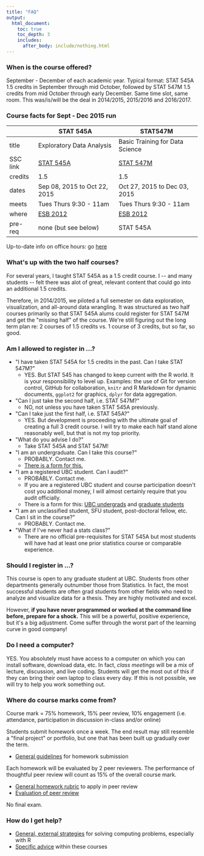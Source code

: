 ```yaml
---
title: "FAQ"
output:
  html_document:
    toc: true
    toc_depth: 3
    includes:
      after_body: include/nothing.html
---
```


### When is the course offered?

September - December of each academic year. Typical format: STAT 545A 1.5 credits in September through mid October, followed by STAT 547M 1.5 credits from mid October through early December. Same time slot, same room. This was/is/will be the deal in 2014/2015, 2015/2016 and 2016/2017. 

### Course facts for Sept - Dec 2015 run

|          | STAT 545A                       | STAT547M                        |
|----------|---------------------------------|---------------------------------|
| title    | Exploratory Data Analysis       | Basic Training for Data Science |
| SSC link | [STAT 545A][SSC 545A]           | [STAT 547M][SSC 547M]           |
| credits  | 1.5                             | 1.5                             |
| dates    | Sep 08, 2015 to Oct 22, 2015    | Oct 27, 2015 to Dec 03, 2015    |
| meets    | Tues Thurs 9:30 - 11am          | Tues Thurs 9:30 - 11am          |
| where    | [ESB 2012][esb2012]             | [ESB 2012][esb2012]             |
| pre-req  | none (but see below)            | STAT 545A                       |

[esb1042]: http://www.maps.ubc.ca/?225
[esb2012]: https://ssc.adm.ubc.ca/classroomservices/function/viewlocation?userEvent=ShowLocation&buildingID=ESB&roomID=2012
[SSC 545A]: https://courses.students.ubc.ca/cs/main?pname=subjarea&tname=subjareas&req=5&dept=STAT&course=545A&section=101
[SSC 547M]: https://courses.students.ubc.ca/cs/main?pname=subjarea&tname=subjareas&req=5&dept=STAT&course=547M&section=101

Up-to-date info on office hours: go [here](https://github.com/STAT545-UBC/Discussion/issues/85)

### What's up with the two half courses?

For several years, I taught STAT 545A as a 1.5 credit course. I -- and many students -- felt there was alot of great, relevant content that could go into an additional 1.5 credits.

Therefore, in 2014/2015, we piloted a full semester on data exploration, visualization, and all-around data wrangling. It was structured as two half courses primarily so that STAT 545A alums could register for STAT 547M and get the "missing half" of the course. We're still figuring out the long term plan re: 2 courses of 1.5 credits vs. 1 course of 3 credits, but so far, so good.

### Am I allowed to register in ...?

  * "I have taken STAT 545A for 1.5 credits in the past. Can I take STAT 547M?"
    - YES. But STAT 545 has changed to keep current with the R world. It is your responsibility to level up. Examples: the use of Git for version control, GitHub for collaboration, `knitr` and R Markdown for dynamic documents, `ggplot2` for graphics, `dplyr` for data aggregation.
  * "Can I just take the second half, i.e. STAT 547M?"
    - NO, not unless you have taken STAT 545A previously.
  * "Can I take just the first half, i.e. STAT 545A?"
    - YES. But development is proceeding with the ultimate goal of creating a full 3 credit course. I will try to make each half stand alone reasonably well, but that is not my top priority.
  * "What do you advise I do?"
    - Take STAT 545A and STAT 547M!
  * "I am an undergraduate. Can I take this course?"
    - PROBABLY. Contact me.
    - [There is a form for this.](https://www.grad.ubc.ca/forms/enrolment-undergraduate-students-graduate-course)
  * "I am a registered UBC student. Can I audit?"
    - PROBABLY. Contact me.
    - If you are a registered UBC student and course participation doesn't cost you additional money, I will almost certainly require that you audit officially.
    - There is a form for this: [UBC undergrads](http://students.ubc.ca/enrolment/courses/academic-planning/audit) and [graduate students](http://www.grad.ubc.ca/current-students/managing-your-program/audit)
  * "I am an unclassified student, SFU student, post-doctoral fellow, etc. Can I sit in the course?"
    - PROBABLY. Contact me.
  * "What if I've never had a stats class?"
    - There are no official pre-requisites for STAT 545A but most students will have had at least one prior statistics course or comparable experience.

### Should I register in ...?

This course is open to any graduate student at UBC. Students from other departments generally outnumber those from Statistics. In fact, the most successful students are often grad students from other fields who need to analyze and visualize data for a thesis. They are highly motivated and excel.

However, __if you have never programmed or worked at the command line before, prepare for a shock.__ This will be a powerful, positive experience, but it's a big adjustment. Come suffer through the worst part of the learning curve in good company!

### Do I need a computer?

YES. You absolutely must have access to a computer on which you can install software, download data, etc. In fact, *class meetings* will be a mix of lecture, discussion, and live coding. Students will get the most out of this if they can bring their own laptop to class every day. If this is not possible, we will try to help you work something out.

### Where do course marks come from?

Course mark = 75% homework, 15% peer review, 10% engagement (i.e. attendance, participation in discussion in-class and/or online)

Students submit homework once a week. The end result may still resemble a "final project" or portfolio, but one that has been built up gradually over the term.

  * [General guidelines](hw00_homework-guidelines.html) for homework submission

Each homework will be evaluated by 2 peer reviewers. The performance of thoughtful peer review will count as 15% of the overall course mark.

  * [General homework rubric](peer-review01_marking-rubric.html) to apply in peer review
  * [Evaluation of peer review](peer-review02_peer-evaluation-guidelines.html)
  
No final exam.

### How do I get help?

  * [General, external strategies](help-general.html) for solving computing problems, especially with R
  * [Specific advice](help-STAT545.html) within these courses
